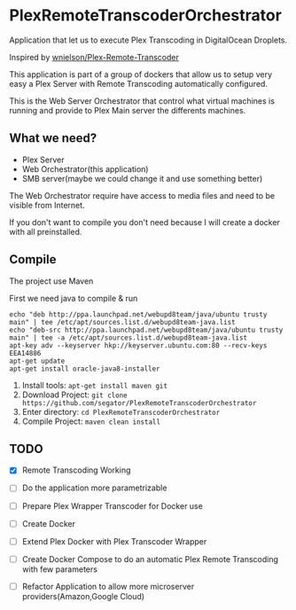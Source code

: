 # PlexRemoteTranscoderOrchestrator
Application that let us to execute Plex Transcoding in DigitalOcean Droplets.

Inspired by [wnielson/Plex-Remote-Transcoder](https://github.com/wnielson/Plex-Remote-Transcoder)

This application is part of a group of dockers that allow us to setup very easy a Plex Server with Remote Transcoding automatically configured.

This is the Web Server Orchestrator that control what virtual machines is running and provide to Plex Main server the differents machines.

## What we need?
- Plex Server
- Web Orchestrator(this application)
- SMB server(maybe we could change it and use something better)

The Web Orchestrator require have access to media files and need to be visible from Internet.

If you don't want to compile you don't need because I will create a docker with all preinstalled.

## Compile
The project use Maven

First we need java to compile & run
```
echo "deb http://ppa.launchpad.net/webupd8team/java/ubuntu trusty main" | tee /etc/apt/sources.list.d/webupd8team-java.list
echo "deb-src http://ppa.launchpad.net/webupd8team/java/ubuntu trusty main" | tee -a /etc/apt/sources.list.d/webupd8team-java.list
apt-key adv --keyserver hkp://keyserver.ubuntu.com:80 --recv-keys EEA14886
apt-get update
apt-get install oracle-java8-installer
```

1. Install tools: `apt-get install maven git`
2. Download Project: `git clone https://github.com/segator/PlexRemoteTranscoderOrchestrator`
3. Enter directory: `cd PlexRemoteTranscoderOrchestrator`
4. Compile Project: `maven clean install`


## TODO
- [x] Remote Transcoding Working
- [ ] Do the application more parametrizable
- [ ] Prepare Plex Wrapper Transcoder for Docker use
- [ ] Create Docker
- [ ] Extend Plex Docker with Plex Transcoder Wrapper
- [ ] Create Docker Compose to do an automatic Plex Remote Transcoding with few parameters
- [ ] Refactor Application to allow more microserver providers(Amazon,Google Cloud)



